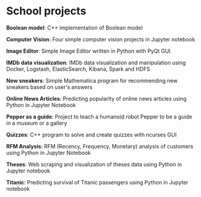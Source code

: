 # School projects

**Boolean model**: C++ implementation of Boolean model

**Computer Vision**: Four simple computer vision projects in Jupyter notebook

**Image Editor**: Simple Image Editor written in Python with PyQt GUI

**IMDb data visualization**: IMDb data visualization and manipulation using Docker, Logstash, ElasticSearch, Kibana, Spark and HDFS

**New sneakers**: Simple Mathematica program for recommending new sneakers based on user's answers

**Online News Articles**: Predicting popularity of online news articles using Python in Jupyter Notebook

**Pepper as a guide**: Project to teach a humanoid robot Pepper to be a guide in a museum or a gallery

**Quizzes**: C++ program to solve and create quizzes with ncurses GUI

**RFM Analysis**: RFM (Recency, Frequency, Monetary) analysis of customers using Python in Jupyter Notebook

**Theses**: Web scraping and visualization of theses data using Python in Jupyter notebook

**Titanic**: Predicting survival of Titanic passengers using Python in Jupyter notebook
